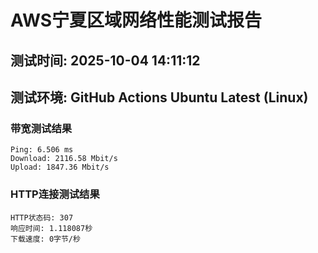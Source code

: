 # AWS宁夏区域网络性能测试报告
## 测试时间: 2025-10-04 14:11:12
## 测试环境: GitHub Actions Ubuntu Latest (Linux)

### 带宽测试结果
```
Ping: 6.506 ms
Download: 2116.58 Mbit/s
Upload: 1847.36 Mbit/s
```

### HTTP连接测试结果
```
HTTP状态码: 307
响应时间: 1.118087秒
下载速度: 0字节/秒
```

